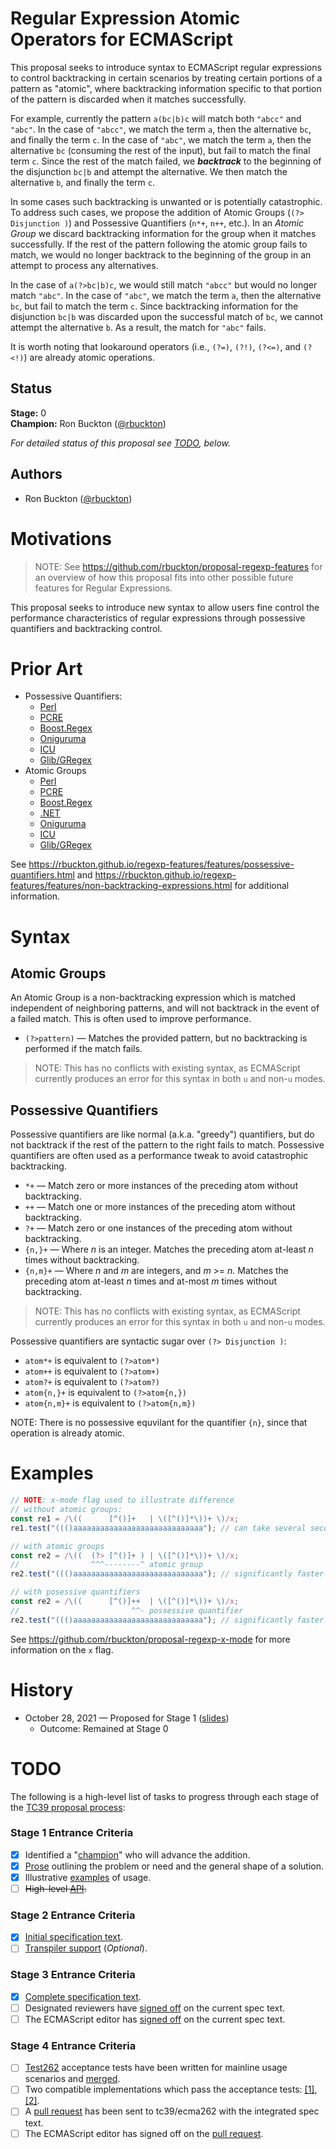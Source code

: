 <!--#region:intro-->
# Regular Expression Atomic Operators for ECMAScript

This proposal seeks to introduce syntax to ECMAScript regular expressions to control backtracking in certain scenarios
by treating certain portions of a pattern as "atomic", where backtracking information specific to that portion of the
pattern is discarded when it matches successfully.

For example, currently the pattern `a(bc|b)c` will match both `"abcc"` and `"abc"`. In the case of `"abcc"`, we 
match the term `a`, then the alternative `bc`, and finally the term `c`. In the case of `"abc"`, we match the
term `a`, then the alternative `bc` (consuming the rest of the input), but fail to match the final term `c`. Since the
rest of the match failed, we ***backtrack*** to the beginning of the disjunction `bc|b` and attempt the alternative. We then
match the alternative `b`, and finally the term `c`.

In some cases such backtracking is unwanted or is potentially catastrophic. To address such cases, we propose the 
addition of Atomic Groups (`(?> Disjunction )`) and Possessive Quantifiers (`n*+`, `n++`, etc.). In an _Atomic Group_
we discard backtracking information for the group when it matches successfully. If the rest of the pattern following
the atomic group fails to match, we would no longer backtrack to the beginning of the group in an attempt to process
any alternatives.

In the case of `a(?>bc|b)c`, we would still match `"abcc"` but would no longer match `"abc"`. In the case of `"abc"`,
we match the term `a`, then the alternative `bc`, but fail to match the term `c`. Since backtracking information for
the disjunction `bc|b` was discarded upon the successful match of `bc`, we cannot attempt the alternative `b`. As a result,
the match for `"abc"` fails.

It is worth noting that lookaround operators (i.e., `(?=)`, `(?!)`, `(?<=)`, and `(?<!)`) are already atomic operations.

<!--#endregion:intro-->

<!--#region:status-->
## Status

**Stage:** 0  
**Champion:** Ron Buckton ([@rbuckton](https://github.com/rbuckton))  

_For detailed status of this proposal see [TODO](#todo), below._  
<!--#endregion:status-->

<!--#region:authors-->
## Authors

* Ron Buckton ([@rbuckton](https://github.com/rbuckton))  
<!--#endregion:authors-->

<!--#region:motivations-->
# Motivations

> NOTE: See https://github.com/rbuckton/proposal-regexp-features for an overview of
> how this proposal fits into other possible future features for Regular Expressions.

This proposal seeks to introduce new syntax to allow users fine control the performance
characteristics of regular expressions through possessive quantifiers and backtracking
control.

<!--#endregion:motivations-->

<!--#region:prior-art-->
# Prior Art 

* Possessive Quantifiers:
  * [Perl](https://rbuckton.github.io/regexp-features/engines/perl.html#feature-possessive-quantifiers)  
  * [PCRE](https://rbuckton.github.io/regexp-features/engines/pcre.html#feature-possessive-quantifiers)  
  * [Boost.Regex](https://rbuckton.github.io/regexp-features/engines/boost.regex.html#feature-possessive-quantifiers)  
  * [Oniguruma](https://rbuckton.github.io/regexp-features/engines/oniguruma.html#feature-possessive-quantifiers)  
  * [ICU](https://rbuckton.github.io/regexp-features/engines/icu.html#feature-possessive-quantifiers)  
  * [Glib/GRegex](https://rbuckton.github.io/regexp-features/engines/glib-gregex.html#feature-possessive-quantifiers)  
* Atomic Groups
  * [Perl](https://rbuckton.github.io/regexp-features/engines/perl.html#feature-non-backtracking-expressions)  
  * [PCRE](https://rbuckton.github.io/regexp-features/engines/pcre.html#feature-non-backtracking-expressions)  
  * [Boost.Regex](https://rbuckton.github.io/regexp-features/engines/boost.regex.html#feature-non-backtracking-expressions)  
  * [.NET](https://rbuckton.github.io/regexp-features/engines/dotnet.html#feature-non-backtracking-expressions)  
  * [Oniguruma](https://rbuckton.github.io/regexp-features/engines/oniguruma.html#feature-non-backtracking-expressions)  
  * [ICU](https://rbuckton.github.io/regexp-features/engines/icu.html#feature-non-backtracking-expressions)  
  * [Glib/GRegex](https://rbuckton.github.io/regexp-features/engines/glib-gregex.html#feature-non-backtracking-expressions)  

See https://rbuckton.github.io/regexp-features/features/possessive-quantifiers.html and
https://rbuckton.github.io/regexp-features/features/non-backtracking-expressions.html for 
additional information.
<!--#endregion:prior-art-->

<!--#region:syntax-->
# Syntax

## Atomic Groups

An Atomic Group is a non-backtracking expression which is matched independent of
neighboring patterns, and will not backtrack in the event of a failed match. This
is often used to improve performance.

- `(?>pattern)` &mdash; Matches the provided pattern, but no backtracking is performed 
  if the match fails.

> NOTE: This has no conflicts with existing syntax, as ECMAScript currently produces an
  error for this syntax in both `u` and non-`u` modes.

## Possessive Quantifiers

Possessive quantifiers are like normal (a.k.a. "greedy") quantifiers, but do not
backtrack if the rest of the pattern to the right fails to match. Possessive
quantifiers are often used as a performance tweak to avoid catastrophic backtracking.

- `*+` &mdash; Match zero or more instances of the preceding atom without backtracking.
- `++` &mdash; Match one or more instances of the preceding atom without backtracking.
- `?+` &mdash; Match zero or one instances of the preceding atom without backtracking.
- `{n,}+` &mdash; Where _n_ is an integer. Matches the preceding atom at-least _n_ times without backtracking.
- `{n,m}+` &mdash; Where _n_ and _m_ are integers, and _m_ >= _n_. Matches the preceding atom at-least _n_ times and at-most _m_ times without backtracking.

> NOTE: This has no conflicts with existing syntax, as ECMAScript currently produces
> an error for this syntax in both `u` and non-`u` modes.

Possessive quantifiers are syntactic sugar over `(?> Disjunction )`:

- `atom*+` is equivalent to `(?>atom*)`
- `atom++` is equivalent to `(?>atom+)`
- `atom?+` is equivalent to `(?>atom?)`
- `atom{n,}+` is equivalent to `(?>atom{n,})`
- `atom{n,m}+` is equivalent to `(?>atom{n,m})`

NOTE: There is no possessive equvilant for the quantifier `{n}`, since that operation is already atomic.

<!--#endregion:syntax-->

<!--#region:semantics-->
<!-- # Semantics -->


<!--#endregion:semantics-->

<!--#region:examples-->
# Examples

```js
// NOTE: x-mode flag used to illustrate difference
// without atomic groups:
const re1 = /\((      [^()]+   | \([^()]*\))+ \)/x;
re1.test("((()aaaaaaaaaaaaaaaaaaaaaaaaaaaaa"); // can take several seconds to fail

// with atomic groups
const re2 = /\((  (?> [^()]+ ) | \([^()]*\))+ \)/x;
//                ^^^--------^ atomic group
re2.test("((()aaaaaaaaaaaaaaaaaaaaaaaaaaaaa"); // significantly faster as less backtracking is involved

// with posessive quantifiers
const re2 = /\((      [^()]++  | \([^()]*\))+ \)/x;
//                         ^^- possessive quantifier
re2.test("((()aaaaaaaaaaaaaaaaaaaaaaaaaaaaa"); // significantly faster as less backtracking is involved
```

See https://github.com/rbuckton/proposal-regexp-x-mode for more information on the `x` flag.

<!--#endregion:examples-->

<!--#region:api-->
<!-- # API -->

<!--#endregion:api-->

<!--#region:grammar-->
<!-- # Grammar

```grammarkdown
``` -->
<!--#endregion:grammar-->

<!--#region:references-->
<!-- # References

> TODO: Provide links to other specifications, etc.

* [Title](url)   -->
<!--#endregion:references-->

# History

- October 28, 2021 &mdash; Proposed for Stage 1 ([slides](https://1drv.ms/p/s!AjgWTO11Fk-TkfoUE-yb6OHZGaPtvw?e=mJQWJ8))
  - Outcome: Remained at Stage 0

<!--#region:todo-->
# TODO

The following is a high-level list of tasks to progress through each stage of the [TC39 proposal process](https://tc39.github.io/process-document/):

### Stage 1 Entrance Criteria

* [x] Identified a "[champion][Champion]" who will advance the addition.  
* [x] [Prose][Prose] outlining the problem or need and the general shape of a solution.  
* [x] Illustrative [examples][Examples] of usage.  
* [ ] ~~High-level [API][API].~~  

### Stage 2 Entrance Criteria

* [x] [Initial specification text][Specification].  
* [ ] [Transpiler support][Transpiler] (_Optional_).  

### Stage 3 Entrance Criteria

* [x] [Complete specification text][Specification].  
* [ ] Designated reviewers have [signed off][Stage3ReviewerSignOff] on the current spec text.  
* [ ] The ECMAScript editor has [signed off][Stage3EditorSignOff] on the current spec text.  

### Stage 4 Entrance Criteria

* [ ] [Test262](https://github.com/tc39/test262) acceptance tests have been written for mainline usage scenarios and [merged][Test262PullRequest].  
* [ ] Two compatible implementations which pass the acceptance tests: [\[1\]][Implementation1], [\[2\]][Implementation2].  
* [ ] A [pull request][Ecma262PullRequest] has been sent to tc39/ecma262 with the integrated spec text.  
* [ ] The ECMAScript editor has signed off on the [pull request][Ecma262PullRequest].  
<!--#endregion:todo-->

<!-- The following links are used throughout the README: -->

[Process]: https://tc39.es/process-document/
[Proposals]: https://github.com/tc39/proposals/
[Grammarkdown]: http://github.com/rbuckton/grammarkdown#readme
[Champion]: #status
[Prose]: #motivations
[Examples]: #examples
[API]: #api
[Specification]: https://rbuckton.github.io/proposal-regexp-atomic-operators

[Transpiler]: #todo
[Stage3ReviewerSignOff]: #todo
[Stage3EditorSignOff]: #todo
[Test262PullRequest]: #todo
[Implementation1]: #todo
[Implementation2]: #todo
[Ecma262PullRequest]: #todo
